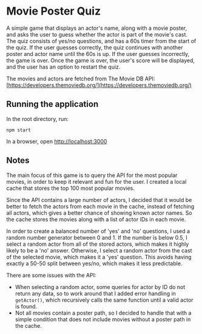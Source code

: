 # Movie Poster Quiz

A simple game that displays an actor's name, along with a movie poster, and asks the user to guess whether the actor is part of the movie's cast. The quiz consists of yes/no questions, and has a 60s timer from the start of the quiz. If the user guesses correctly, the quiz continues with another poster and actor name until the 60s is up. If the user guesses incorrectly, the game is over. Once the game is over, the user's score will be displayed, and the user has an option to restart the quiz.

The movies and actors are fetched from The Movie DB API:
[https://developers.themoviedb.org/](https://developers.themoviedb.org/)


## Running the application

In the root directory, run:

`npm start`

In a browser, open [http://localhost:3000](http://localhost:3000)


## Notes

The main focus of this game is to query the API for the most popular movies, in order to keep it relevant and fun for the user. I created a local cache that stores the top 100 most popular movies.

Since the API contains a large number of actors, I decided that it would be better to fetch the actors from each movie in the cache, instead of fetching all actors, which gives a better chance of showing known actor names. So the cache stores the movies along with a list of actor IDs in each movie.

In order to create a balanced number of 'yes' and 'no' questions, I used a random number generator between 0 and 1. If the number is below 0.5, I select a random actor from all of the stored actors, which makes it highly likely to be a 'no' answer. Otherwise, I select a random actor from the cast of the selected movie, which makes it a 'yes' question. This avoids having exactly a 50-50 split between yes/no, which makes it less predictable.

There are some issues with the API:
- When selecting a random actor, some queries for actor by ID do not return any data, so to work around that I added error handling in `getActor()`, which recursively calls the same function until a valid actor is found.
- Not all movies contain a poster path, so I decided to handle that with a simple condition that does not include movies without a poster path in the cache.
